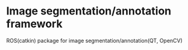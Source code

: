 # Image segmentation/annotation framework

ROS(catkin) package for image segmentation/annotation(QT, OpenCV)

